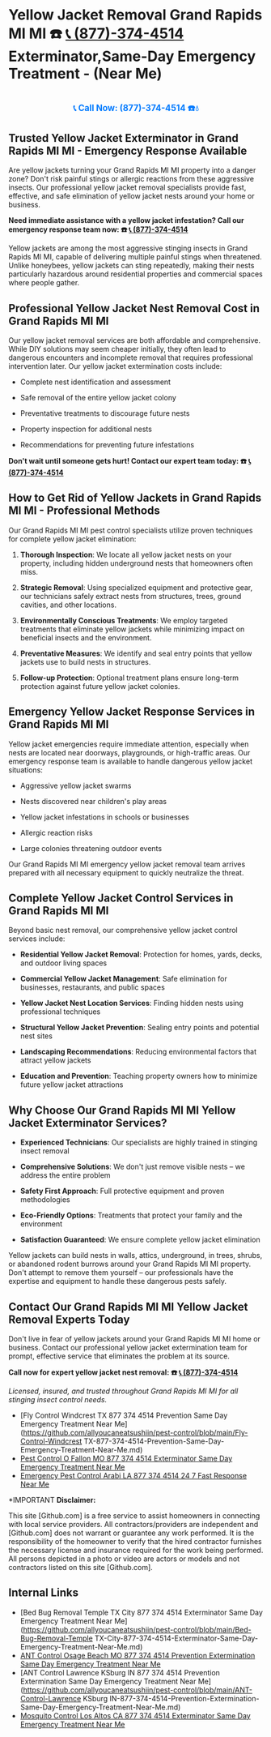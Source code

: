 # Yellow Jacket Removal Grand Rapids MI MI ☎️ [📞 (877)-374-4514](https://pest-control-4514.netlify.app) Exterminator,Same-Day Emergency Treatment - (Near Me)
# 

<p align="center" style="font-size: 1.2em; font-weight: bold; margin: 20px 0;">
  <a href="https://pest-control-4514.netlify.app" target="_blank" style="color: #007BFF; text-decoration: none;">📞 Call Now: (877)-374-4514 ☎️💧</a>
</p>

## Trusted Yellow Jacket Exterminator in Grand Rapids MI MI - Emergency Response Available

Are yellow jackets turning your Grand Rapids MI MI property into a danger zone? Don't risk painful stings or allergic reactions from these aggressive insects. Our professional yellow jacket removal specialists provide fast, effective, and safe elimination of yellow jacket nests around your home or business.

**Need immediate assistance with a yellow jacket infestation? Call our emergency response team now: ☎️ [📞 (877)-374-4514](https://pest-control-4514.netlify.app)**

Yellow jackets are among the most aggressive stinging insects in Grand Rapids MI MI, capable of delivering multiple painful stings when threatened. Unlike honeybees, yellow jackets can sting repeatedly, making their nests particularly hazardous around residential properties and commercial spaces where people gather.

## Professional Yellow Jacket Nest Removal Cost in Grand Rapids MI MI

Our yellow jacket removal services are both affordable and comprehensive. While DIY solutions may seem cheaper initially, they often lead to dangerous encounters and incomplete removal that requires professional intervention later. Our yellow jacket extermination costs include:

- Complete nest identification and assessment

- Safe removal of the entire yellow jacket colony

- Preventative treatments to discourage future nests

- Property inspection for additional nests

- Recommendations for preventing future infestations

**Don't wait until someone gets hurt! Contact our expert team today: ☎️ [📞 (877)-374-4514](https://pest-control-4514.netlify.app)**

## How to Get Rid of Yellow Jackets in Grand Rapids MI MI - Professional Methods

Our Grand Rapids MI MI pest control specialists utilize proven techniques for complete yellow jacket elimination:

1. **Thorough Inspection**: We locate all yellow jacket nests on your property, including hidden underground nests that homeowners often miss.

2. **Strategic Removal**: Using specialized equipment and protective gear, our technicians safely extract nests from structures, trees, ground cavities, and other locations.

3. **Environmentally Conscious Treatments**: We employ targeted treatments that eliminate yellow jackets while minimizing impact on beneficial insects and the environment.

4. **Preventative Measures**: We identify and seal entry points that yellow jackets use to build nests in structures.

5. **Follow-up Protection**: Optional treatment plans ensure long-term protection against future yellow jacket colonies.

## Emergency Yellow Jacket Response Services in Grand Rapids MI MI

Yellow jacket emergencies require immediate attention, especially when nests are located near doorways, playgrounds, or high-traffic areas. Our emergency response team is available to handle dangerous yellow jacket situations:

- Aggressive yellow jacket swarms

- Nests discovered near children's play areas

- Yellow jacket infestations in schools or businesses

- Allergic reaction risks

- Large colonies threatening outdoor events

Our Grand Rapids MI MI emergency yellow jacket removal team arrives prepared with all necessary equipment to quickly neutralize the threat.

## Complete Yellow Jacket Control Services in Grand Rapids MI MI

Beyond basic nest removal, our comprehensive yellow jacket control services include:

- **Residential Yellow Jacket Removal**: Protection for homes, yards, decks, and outdoor living spaces

- **Commercial Yellow Jacket Management**: Safe elimination for businesses, restaurants, and public spaces

- **Yellow Jacket Nest Location Services**: Finding hidden nests using professional techniques

- **Structural Yellow Jacket Prevention**: Sealing entry points and potential nest sites

- **Landscaping Recommendations**: Reducing environmental factors that attract yellow jackets

- **Education and Prevention**: Teaching property owners how to minimize future yellow jacket attractions

## Why Choose Our Grand Rapids MI MI Yellow Jacket Exterminator Services?

- **Experienced Technicians**: Our specialists are highly trained in stinging insect removal

- **Comprehensive Solutions**: We don't just remove visible nests – we address the entire problem

- **Safety First Approach**: Full protective equipment and proven methodologies

- **Eco-Friendly Options**: Treatments that protect your family and the environment

- **Satisfaction Guaranteed**: We ensure complete yellow jacket elimination

Yellow jackets can build nests in walls, attics, underground, in trees, shrubs, or abandoned rodent burrows around your Grand Rapids MI MI property. Don't attempt to remove them yourself – our professionals have the expertise and equipment to handle these dangerous pests safely.

## Contact Our Grand Rapids MI MI Yellow Jacket Removal Experts Today

Don't live in fear of yellow jackets around your Grand Rapids MI MI home or business. Contact our professional yellow jacket extermination team for prompt, effective service that eliminates the problem at its source.

**Call now for expert yellow jacket nest removal: ☎️ [📞 (877)-374-4514](https://pest-control-4514.netlify.app)**

*Licensed, insured, and trusted throughout Grand Rapids MI MI for all stinging insect control needs.*


- [Fly Control Windcrest TX 877 374 4514 Prevention Same Day Emergency Treatment Near Me](https://github.com/allyoucaneatsushiin/pest-control/blob/main/Fly-Control-Windcrest TX-877-374-4514-Prevention-Same-Day-Emergency-Treatment-Near-Me.md)
- [Pest Control O Fallon MO 877 374 4514 Exterminator Same Day Emergency Treatment Near Me](https://github.com/allyoucaneatsushiin/pest-control/blob/main/Pest-Control-O-Fallon-MO-877-374-4514-Exterminator-Same-Day-Emergency-Treatment-Near-Me.md)
- [Emergency Pest Control Arabi LA 877 374 4514 24 7 Fast Response Near Me](https://github.com/allyoucaneatsushiin/pest-control/blob/main/Emergency-Pest-Control-Arabi-LA-877-374-4514-24-7-Fast-Response-Near-Me.md)


*IMPORTANT **Disclaimer:**  

This site [Github.com] is a free service to assist homeowners in connecting with local service providers. All contractors/providers are independent and [Github.com] does not warrant or guarantee any work performed. It is the responsibility of the homeowner to verify that the hired contractor furnishes the necessary license and insurance required for the work being performed. All persons depicted in a photo or video are actors or models and not contractors listed on this site [Github.com].


## Internal Links
- [Bed Bug Removal Temple TX City 877 374 4514 Exterminator Same Day Emergency Treatment Near Me](https://github.com/allyoucaneatsushiin/pest-control/blob/main/Bed-Bug-Removal-Temple TX-City-877-374-4514-Exterminator-Same-Day-Emergency-Treatment-Near-Me.md)
- [ANT Control Osage Beach MO 877 374 4514 Prevention Extermination Same Day Emergency Treatment Near Me](https://github.com/allyoucaneatsushiin/pest-control/blob/main/ANT-Control-Osage-Beach-877-374-4514-Prevention-Extermination-Same-Day-Emergency-Treatment-Near-Me.md)
- [ANT Control Lawrence KSburg IN 877 374 4514 Prevention Extermination Same Day Emergency Treatment Near Me](https://github.com/allyoucaneatsushiin/pest-control/blob/main/ANT-Control-Lawrence KSburg IN-877-374-4514-Prevention-Extermination-Same-Day-Emergency-Treatment-Near-Me.md)
- [Mosquito Control Los Altos CA 877 374 4514 Exterminator Same Day Emergency Treatment Near Me](https://github.com/allyoucaneatsushiin/pest-control/blob/main/Mosquito-Control-Los-Altos-877-374-4514-Exterminator-Same-Day-Emergency-Treatment-Near-Me.md)

